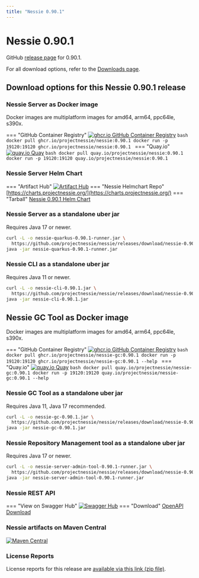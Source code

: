 ```yaml
---
title: "Nessie 0.90.1"
---
```


# Nessie 0.90.1

GitHub [release page](https://github.com/projectnessie/nessie/releases/tag/nessie-0.90.1) for 0.90.1.

For all download options, refer to the [Downloads page](../downloads/index.md).


## Download options for this Nessie 0.90.1 release

### Nessie Server as Docker image

Docker images are multiplatform images for amd64, arm64, ppc64le, s390x.

=== "GitHub Container Registry"
    [![ghcr.io GitHub Container Registry](https://img.shields.io/maven-central/v/org.projectnessie.nessie/nessie?label=quay.io+Docker&logo=docker&color=3f6ec6&style=for-the-badge&logoColor=white)](https://ghcr.io/projectnessie/nessie)
    ```bash
    docker pull ghcr.io/projectnessie/nessie:0.90.1
    docker run -p 19120:19120 ghcr.io/projectnessie/nessie:0.90.1
    ```
=== "Quay.io"
    [![quay.io Quay](https://img.shields.io/maven-central/v/org.projectnessie.nessie/nessie?label=quay.io+Docker&logo=docker&color=3f6ec6&style=for-the-badge&logoColor=white)](https://quay.io/repository/projectnessie/nessie?tab=tags)
    ```bash
    docker pull quay.io/projectnessie/nessie:0.90.1
    docker run -p 19120:19120 quay.io/projectnessie/nessie:0.90.1
    ```

### Nessie Server Helm Chart

=== "Artifact Hub"
    [![Artifact Hub](https://img.shields.io/endpoint?url=https://artifacthub.io/badge/repository/nessie&color=3f6ec6&labelColor=&style=for-the-badge&logoColor=white)](https://artifacthub.io/packages/search?repo=nessie)
=== "Nessie Helmchart Repo"
    [https://charts.projectnessie.org/](https://charts.projectnessie.org/)
=== "Tarball"
    [Nessie 0.90.1 Helm Chart](https://github.com/projectnessie/nessie/releases/download/nessie-0.90.1/nessie-helm-0.90.1.tgz)

### Nessie Server as a standalone uber jar

Requires Java 17 or newer.

```bash
curl -L -o nessie-quarkus-0.90.1-runner.jar \
  https://github.com/projectnessie/nessie/releases/download/nessie-0.90.1/nessie-quarkus-0.90.1-runner.jar
java -jar nessie-quarkus-0.90.1-runner.jar
```

### Nessie CLI as a standalone uber jar

Requires Java 11 or newer.

```bash
curl -L -o nessie-cli-0.90.1.jar \
  https://github.com/projectnessie/nessie/releases/download/nessie-0.90.1/nessie-cli-0.90.1.jar
java -jar nessie-cli-0.90.1.jar
```

## Nessie GC Tool as Docker image

Docker images are multiplatform images for amd64, arm64, ppc64le, s390x.

=== "GitHub Container Registry"
    [![ghcr.io GitHub Container Registry](https://img.shields.io/maven-central/v/org.projectnessie.nessie/nessie?label=ghcr.io+Docker&logo=docker&color=3f6ec6&style=for-the-badge&logoColor=white)](https://github.com/projectnessie/nessie/pkgs/container/nessie-gc)
    ```bash
    docker pull ghcr.io/projectnessie/nessie-gc:0.90.1
    docker run -p 19120:19120 ghcr.io/projectnessie/nessie-gc:0.90.1 --help
    ```
=== "Quay.io"
    [![quay.io Quay](https://img.shields.io/maven-central/v/org.projectnessie.nessie/nessie?label=quay.io+Docker&logo=docker&color=3f6ec6&style=for-the-badge&logoColor=white)](https://quay.io/repository/projectnessie/nessie-gc?tab=tags)
    ```bash
    docker pull quay.io/projectnessie/nessie-gc:0.90.1
    docker run -p 19120:19120 quay.io/projectnessie/nessie-gc:0.90.1 --help
    ```

### Nessie GC Tool as a standalone uber jar

Requires Java 11, Java 17 recommended.

```bash
curl -L -o nessie-gc-0.90.1.jar \
  https://github.com/projectnessie/nessie/releases/download/nessie-0.90.1/nessie-gc-0.90.1.jar
java -jar nessie-gc-0.90.1.jar
```

### Nessie Repository Management tool as a standalone uber jar

Requires Java 17 or newer.

```bash
curl -L -o nessie-server-admin-tool-0.90.1-runner.jar \
  https://github.com/projectnessie/nessie/releases/download/nessie-0.90.1/nessie-server-admin-tool-0.90.1-runner.jar
java -jar nessie-server-admin-tool-0.90.1-runner.jar
```

### Nessie REST API

=== "View on Swagger Hub"
    [![Swagger Hub](https://img.shields.io/badge/swagger%20hub-nessie-3f6ec6?style=for-the-badge&logo=swagger&link=https%3A%2F%2Fapp.swaggerhub.com%2Fapis%2Fprojectnessie%2Fnessie)](https://app.swaggerhub.com/apis/projectnessie/nessie/0.90.1)
=== "Download"
    [OpenAPI Download](https://github.com/projectnessie/nessie/releases/download/nessie-0.90.1/nessie-openapi-0.90.1.yaml)

### Nessie artifacts on Maven Central

[![Maven Central](https://img.shields.io/maven-central/v/org.projectnessie.nessie/nessie?label=Maven%20Central&logo=apachemaven&color=3f6ec6&style=for-the-badge&logoColor=white)](https://search.maven.org/artifact/org.projectnessie.nessie/nessie)

### License Reports

License reports for this release are [available via this link (zip file)](https://github.com/projectnessie/nessie/releases/download/nessie-0.90.1/nessie-aggregated-license-report-0.90.1.zip).
